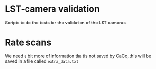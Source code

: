 # LST-camera validation
Scripts to do the tests for the validation of the LST cameras


# Rate scans
We need a bit more of information tha tis not saved by CaCo, this will be saved in a file called `extra_data.txt`

